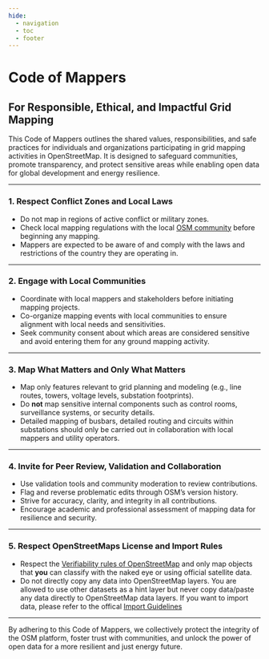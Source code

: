 ```yaml
---
hide:
  - navigation
  - toc
  - footer
---
```


# **Code of Mappers**
## For Responsible, Ethical, and Impactful Grid Mapping

This Code of Mappers outlines the shared values, responsibilities, and safe practices for individuals and organizations participating in grid mapping activities in OpenStreetMap. It is designed to safeguard communities, promote transparency, and protect sensitive areas while enabling open data for global development and energy resilience.

---

### 1. **Respect Conflict Zones and Local Laws**

* Do not map in regions of active conflict or military zones.
* Check local mapping regulations with the local [OSM community](https://wiki.openstreetmap.org/wiki/Power_networks#Local%20projects%20in%20Africa) before beginning any mapping.
* Mappers are expected to be aware of and comply with the laws and restrictions of the country they are operating in.

---

### 2. **Engage with Local Communities**

* Coordinate with local mappers and stakeholders before initiating mapping projects.
* Co-organize mapping events with local communities to ensure alignment with local needs and sensitivities.
* Seek community consent about which areas are considered sensitive and avoid entering them for any ground mapping activity.

---

### 3. **Map What Matters and Only What Matters**

* Map only features relevant to grid planning and modeling (e.g., line routes, towers, voltage levels, substation footprints).
* Do **not** map sensitive internal components such as control rooms, surveillance systems, or security details.
* Detailed mapping of busbars, detailed routing and circuits within substations should only be carried out in collaboration with local mappers and utility operators.

---

### 4. **Invite for Peer Review, Validation and Collaboration**

* Use validation tools and community moderation to review contributions.
* Flag and reverse problematic edits through OSM’s version history.
* Strive for accuracy, clarity, and integrity in all contributions.
* Encourage academic and professional assessment of mapping data for resilience and security.


---

### 5. **Respect OpenStreetMaps License and Import Rules**


* Respect the [Verifiability rules of OpenStreetMap](https://wiki.openstreetmap.org/wiki/Verifiability) and only map objects that **you** can classify with the naked eye or using official satellite data.
* Do not directly copy any data into OpenStreetMap layers. You are allowed to use other datasets as a hint layer but never copy data/paste any data directly to OpenStreetMap data layers. If you want to import data, please refer to the offical [Import Guidelines](https://wiki.openstreetmap.org/wiki/Import/Guidelines)

---

By adhering to this Code of Mappers, we collectively protect the integrity of the OSM platform, foster trust with communities, and unlock the power of open data for a more resilient and just energy future.

